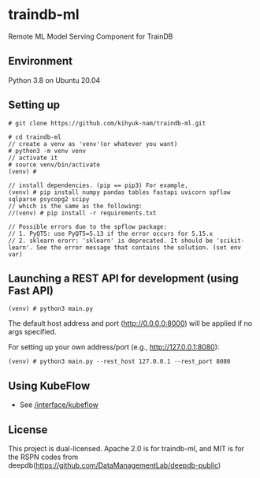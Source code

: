 # traindb-ml
Remote ML Model Serving Component for TrainDB

## Environment
Python 3.8 on Ubuntu 20.04

## Setting up
```
# git clone https://github.com/kihyuk-nam/traindb-ml.git

# cd traindb-ml
// create a venv as 'venv'(or whatever you want) 
# python3 -m venv venv
// activate it
# source venv/bin/activate
(venv) #

// install dependencies. (pip == pip3) For example,
(venv) # pip install numpy pandas tables fastapi uvicorn spflow sqlparse psycopg2 scipy
// which is the same as the following:
//(venv) # pip install -r requirements.txt

// Possible errors due to the spflow package:
// 1. PyQT5: use PyQT5=5.13 if the error occurs for 5.15.x
// 2. sklearn erorr: 'sklearn' is deprecated. It should be 'scikit-learn'. See the error message that contains the solution. (set env var)

```
## Launching a REST API for development (using Fast API)
```
(venv) # python3 main.py
```
The default host address and port (http://0.0.0.0:8000) will be applied if no args specified.

For setting up your own address/port (e.g., http://127.0.0.1:8080):
```
(venv) # python3 main.py --rest_host 127.0.0.1 --rest_port 8080
```

## Using KubeFlow
- See [/interface/kubeflow](https://github.com/traindb-project/traindb-ml/tree/main/interface/kubeflow)

## License
This project is dual-licensed. Apache 2.0 is for traindb-ml, and MIT is for the RSPN codes from deepdb(https://github.com/DataManagementLab/deepdb-public)
